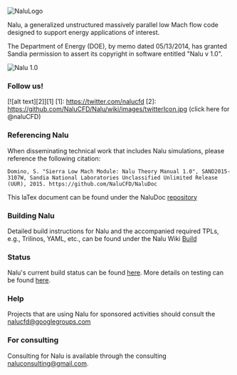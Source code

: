 ![NaluLogo](https://github.com/NaluCFD/Nalu/wiki/images/naluLowMach.jpg "Feel free to use this logo; designed by SRDomino")

Nalu, a generalized unstructured massively parallel low Mach flow code designed to support energy applications of interest.

The Department of Energy (DOE), by memo dated 05/13/2014, has granted Sandia permission to assert 
its copyright in software entitled "Nalu v 1.0".

![Nalu 1.0](https://github.com/NaluCFD/Nalu/wiki/images/naluV1.0.png)

### Follow us!

[![alt text][2]][1]
  [1]: https://twitter.com/nalucfd 
  [2]: https://github.com/NaluCFD/Nalu/wiki/images/twitterIcon.jpg (click here for @naluCFD)
  
### Referencing Nalu
When disseminating technical work that includes Nalu simulations, please reference the following citation:

	Domino, S. "Sierra Low Mach Module: Nalu Theory Manual 1.0", SAND2015-3107W, Sandia National Laboratories Unclassified Unlimited Release (UUR), 2015. https://github.com/NaluCFD/NaluDoc
	
This laTex document can be found under the NaluDoc [repository](https://github.com/NaluCFD/NaluDoc/tree/master/theory)

### Building Nalu

Detailed build instructions for Nalu and the accompanied required TPLs, e.g., Trilinos, YAML, etc.,
can be found under the Nalu Wiki [Build](https://github.com/NaluCFD/Nalu/wiki/Build_instructions)

### Status

Nalu's current build status can be
found [here](http://my.cdash.org/index.php?project=Nalu). More details
on testing can be found [here](./cmake/README.md).

### Help
Projects that are using Nalu for sponsored activities should consult the <nalucfd@googlegroups.com> 

### For consulting

Consulting for Nalu is available through the consulting <naluconsulting@gmail.com>.

